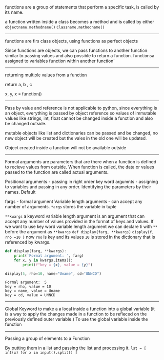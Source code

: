 
functions are a group of statements that perform a specific task, is called by its name.

a function written inside a class becomes a method and is called by either
`objectname.methodname()`
`Classname.methodname()`

____

functions are firs class objects, using functions as perfect objects

Since functions are objects, we can pass functions to another function similar to passing values and also possible to return a function.
functionsa assigned to variables
function within another function'



___

returning multiple values from a function

return a, b , c

x, y, x = function()

___

Pass by value and reference is not applicable to python, since everything is an object, everything is passed by object reference 
so values of immutable values like strings, int, float cannot be changed inside a function and also be changed outside.

mutable objects like list and dictionaries can be passed and be changed, no new object will be created but the vales in the old one will be updated.

Object created inside a function will not be available outside


___

Formal arguments
are parameters that are there when a function is defined to recieve values from outside.
When function is called, the data or values passed to the function are called actual arguments.

Positional arguments - passing in right order
key word argumnts - assigning to variables and passing in any order. Identifying the parameters by their names.
Default 

fargs - formal argument
Variable length arguments - can accept any number of arguments.
`*args` stores the variable in tuple

`**kwargs`
a keyword variable length argument is an argument that can accept any number of values provided in the format of keys and values.
If we want to use key word variable length argument we can declare ti with `**` before the argument as `**kwargs`
`def display(farg, **kwargs)`
`display(f, rno =10 )`
	now `rno` is key and its values `10` is stored in the dictionary that is referenced by kwargs.

```python
def display(farg, **kwargs):
    print('Formal argument: ', farg)
    for x, y in kwargs.items():
        print(f"key = {x}, value = {y}")

display(5, rho=10, name="Uname", cd="UNNCD")
```

```
Formal argument:  5
key = rho, value = 10
key = name, value = Uname
key = cd, value = UNNCD
```

____

Global Keyword to make a a local inside a function into a global variable (it is a way to apply the changes made in a function to be refleced on the previously defined  outer variable.) 
To use the global variable inside the function 


___

Passing a group of elements to a Function

By putting them in a list and passing the list and processing it.
`lst = [ int(x) for x in input().split() ]`

